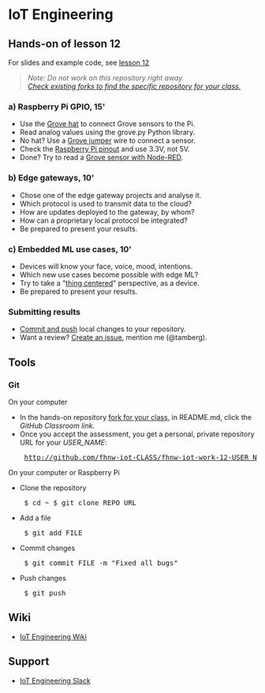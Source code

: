 # IoT Engineering
## Hands-on of lesson 12
For slides and example code, see [lesson 12](../../../fhnw-iot/blob/master/12/README.md)

> *Note: Do not work on this repository right away.*<br/>
> *[Check existing forks to find the specific repository for your class.](../../network/members)*

### a) Raspberry Pi GPIO, 15'
* Use the [Grove hat](https://github.com/tamberg/fhnw-iot/wiki/Grove-Adapters#grove-base-hat-for-raspberry-pi) to connect Grove sensors to the Pi.
* Read analog values using the grove.py Python library.
* No hat? Use a [Grove jumper](https://github.com/tamberg/fhnw-iot/wiki/Grove-Adapters#grove-jumper-wires) wire to connect a sensor.
* Check the [Raspberry Pi pinout](https://pinout.xyz/pinout/wiringpi) and use 3.3V, not 5V.
* Done? Try to read a [Grove sensor with Node-RED](https://flows.nodered.org/?term=grovepi&type=node&num_pages=1).

### b) Edge gateways, 10'
* Chose one of the edge gateway projects and analyse it.
* Which protocol is used to transmit data to the cloud?
* How are updates deployed to the gateway, by whom?
* How can a proprietary local protocol be integrated?
* Be prepared to present your results.

### c) Embedded ML use cases, 10'
* Devices will know your face, voice, mood, intentions.
* Which new use cases become possible with edge ML?
* Try to take a "[thing centered](https://online-learning.tudelft.nl/courses/thing-centered-design/)" perspective, as a device.
* Be prepared to present your results.

### Submitting results
* [Commit and push](#git) local changes to your repository.
* Want a review? [Create an issue](../../issues/new), mention me (@tamberg).

## Tools
### Git
On your computer
* In the hands-on repository [fork for your class](../../network/members), in README.md, click the _GitHub Classroom link_.
* Once you accept the assessment, you get a personal, private repository URL for your _USER_NAME_:<pre>
http://github.com/fhnw-iot-CLASS/fhnw-iot-work-12-USER_NAME</pre>

On your computer or Raspberry Pi
* Clone the repository<pre>
    $ cd ~
    $ git clone REPO_URL</pre>
* Add a file<pre>
    $ git add FILE</pre>
* Commit changes<pre>
    $ git commit FILE -m "Fixed all bugs"</pre>
* Push changes<pre>
    $ git push</pre>

## Wiki
- [IoT Engineering Wiki](https://github.com/tamberg/fhnw-iot/wiki)

## Support
- [IoT Engineering Slack](https://fhnw-iot.slack.com/)
